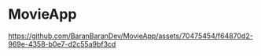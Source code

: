 # MovieApp


https://github.com/BaranBaranDev/MovieApp/assets/70475454/f64870d2-969e-4358-b0e7-d2c55a9bf3cd

